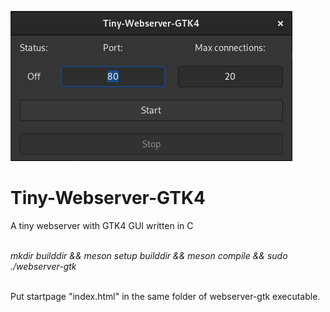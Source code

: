 <p><img src="screenshot.png" alt="screenshot"></img></p>
<p><h1>Tiny-Webserver-GTK4</h1></p>
<p>A tiny webserver with GTK4 GUI written in C</p>
<br><i>
mkdir builddir &&
meson setup builddir &&
meson compile &&
sudo ./webserver-gtk
<br></i><br>
<p>Put startpage "index.html" in the same folder of webserver-gtk executable.</p>

